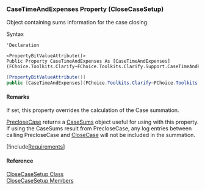 ﻿### CaseTimeAndExpenses Property (CloseCaseSetup)

Object containing sums information for the case closing.

Syntax

```vbnet
'Declaration

<PropertyBitValueAttribute()>
Public Property CaseTimeAndExpenses As [CaseTimeAndExpenses](FChoice.Toolkits.Clarify~FChoice.Toolkits.Clarify.Support.CaseTimeAndExpenses.md)
```

```csharp
[PropertyBitValueAttribute()]
public [CaseTimeAndExpenses](FChoice.Toolkits.Clarify~FChoice.Toolkits.Clarify.Support.CaseTimeAndExpenses.md) CaseTimeAndExpenses {get; set;}
```

#### Remarks

If set, this property overrides the calculation of the Case summation.

[PrecloseCase](/sdk/toolkit_html/fccs/preclose_case.md) returns a [CaseSums](FChoice.Toolkits.Clarify~FChoice.Toolkits.Clarify.Support.PrecloseCaseResult~CaseSums.md) object useful for using with this property. If using the CaseSums result from PrecloseCase, any log entries between calling PrecloseCase and [CloseCase](FChoice.Toolkits.Clarify~FChoice.Toolkits.Clarify.Support.SupportToolkit~CloseCase.md) will not be included in the summation.

[!include[Requirements](../partials/requirements.md)]

#### Reference

[CloseCaseSetup Class](FChoice.Toolkits.Clarify~FChoice.Toolkits.Clarify.Support.CloseCaseSetup.md)  
[CloseCaseSetup Members](FChoice.Toolkits.Clarify~FChoice.Toolkits.Clarify.Support.CloseCaseSetup_members.md)